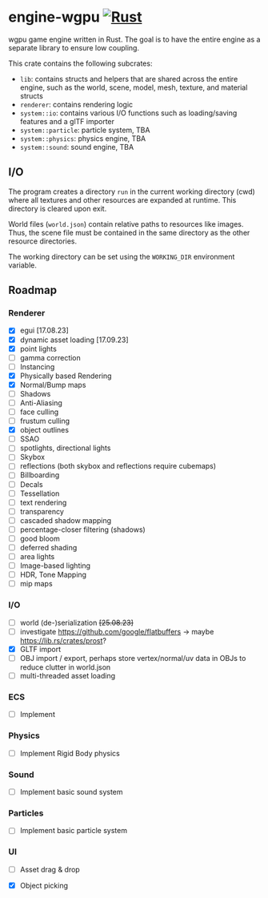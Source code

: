 # engine-wgpu [![Rust](https://github.com/realmayus/engine-vk/actions/workflows/rust.yml/badge.svg)](https://github.com/realmayus/engine-vk/actions/workflows/rust.yml)
wgpu game engine written in Rust. The goal is to have the entire engine as a separate library to ensure low coupling.

This crate contains the following subcrates:
- `lib`: contains structs and helpers that are shared across the entire engine, such as the world, scene, model, mesh, texture, and material structs
- `renderer`: contains rendering logic
- `system::io`: contains various I/O functions such as loading/saving features and a glTF importer
- `system::particle`: particle system, TBA
- `system::physics`: physics engine, TBA
- `system::sound`: sound engine, TBA

## I/O
The program creates a directory `run` in the current working directory (cwd) where all textures and other resources are expanded at runtime. This directory is cleared upon exit.

World files (`world.json`) contain relative paths to resources like images. Thus, the scene file must be contained in the same directory as the other resource directories. 

The working directory can be set using the `WORKING_DIR` environment variable.

## Roadmap
### Renderer
- [x] egui [17.08.23]
- [x] dynamic asset loading [17.09.23]
- [x] point lights
- [ ] gamma correction
- [ ] Instancing
- [x] Physically based Rendering
- [x] Normal/Bump maps
- [ ] Shadows
- [ ] Anti-Aliasing
- [ ] face culling
- [ ] frustum culling
- [x] object outlines
- [ ] SSAO
- [ ] spotlights, directional lights 
- [ ] Skybox
- [ ] reflections (both skybox and reflections require cubemaps)
- [ ] Billboarding
- [ ] Decals
- [ ] Tessellation
- [ ] text rendering
- [ ] transparency
- [ ] cascaded shadow mapping
- [ ] percentage-closer filtering (shadows)
- [ ] good bloom
- [ ] deferred shading
- [ ] area lights
- [ ] Image-based lighting
- [ ] HDR, Tone Mapping
- [ ] mip maps

### I/O
- [ ] world (de-)serialization ~~[25.08.23]~~
- [ ] investigate https://github.com/google/flatbuffers -> maybe https://lib.rs/crates/prost?
- [x] GLTF import
- [ ] OBJ import / export, perhaps store vertex/normal/uv data in OBJs to reduce clutter in world.json
- [ ] multi-threaded asset loading

### ECS
- [ ] Implement
### Physics
- [ ] Implement Rigid Body physics
### Sound
- [ ] Implement basic sound system
### Particles
- [ ] Implement basic particle system
### UI
- [ ] Asset drag & drop
- [x] Object picking

